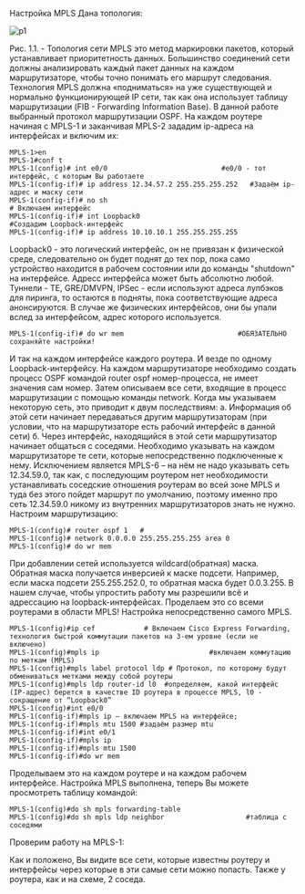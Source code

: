 Настройка MPLS
Дана топология:

![p1](com/c855120/v855120376/1e463d/7xlrYsn1_Pg.jpg)

Рис. 1.1. - Топология сети
MPLS это метод маркировки пакетов, который устанавливает приоритетность данных. Большинство соединений сети должны анализировать каждый пакет данных на каждом маршрутизаторе, чтобы точно понимать его маршрут следования.
Технология MPLS должна «подниматься» на уже существующей и нормально функционирующей IP сети, так как она использует таблицу маршрутизации (FIB - Forwarding Information Base). В данной работе выбранный протокол маршрутизации OSPF. На каждом роутере начиная с MPLS-1 и заканчивая MPLS-2 зададим ip-адреса на интерфейсах и включим их:

```
MPLS-1>en
MPLS-1#conf t         
MPLS-1(config)# int e0/0                            #e0/0 - тот интерфейс, с которым Вы работаете
MPLS-1(config-if)# ip address 12.34.57.2 255.255.255.252   #Задаём ip-адрес и маску сети
MPLS-1(config-if)# no sh                                                                    # Включаем интерфейс
MPLS-1(config-if)# int Loopback0                                      #Создадим Loopback-интерфейс
MPLS-1(config-if)# ip address 10.10.10.1 255.255.255.255 
```

Loopback0 - это логический интерфейс, он не привязан к физической среде, следовательно он будет поднят до тех пор, пока само устройство находится в рабочем состоянии или до команды "shutdown" на интерфейсе. Адресс интерфейса может быть абсолютно любой.
Туннели - TE, GRE/DMVPN, IPSec - если используют адреса лупбэков для пиринга, то остаются в подняты, пока соответствующие адреса анонсируются. В случае же физических интерфейсов, они бы упали вслед за интерфейсом, адрес которого используется.

```
MPLS-1(config-if)# do wr mem                            #ОБЯЗАТЕЛЬНО сохраняйте настройки!
```

И так на каждом интерфейсе каждого роутера. И везде по одному  Loopback-интерфейсу.
На каждом маршрутизаторе необходимо создать процесс OSPF командой router ospf номер-процесса, не имеет значения сам номер. Затем описываем все сети, входящие в процесс маршрутизации с помощью команды network. Когда мы указываем некоторую сеть, это приводит к двум последствиям:
а. Информация об этой сети начинает передаваться другим маршрутизаторам (при условии, что на маршрутизаторе есть рабочий интерфейс в данной сети)
б. Через интерфейс, находящийся в этой сети маршрутизатор начинает общаться с соседями.
Необходимо указывать на каждом маршрутизаторе те сети, которые непосредственно подключенные к нему. Исключением является MPLS-6 – на нём не надо указывать сеть 12.34.59.0, так как, с последующим роутером нет необходимости устанавливать соседские отношения роутерам во всей зоне MPLS и туда без этого пойдет маршрут по умолчанию, поэтому именно про сеть 12.34.59.0 никому из внутренних маршрутизаторов знать не нужно. Настроим маршрутизацию:

```
MPLS-1(config)# router ospf 1   #
MPLS-1(config)# network 0.0.0.0 255.255.255.255 area 0
MPLS-1(config)# do wr mem
```

При добавлении сетей используется  wildcard(обратная) маска. Обратная маска получается инверсией к маске подсети. Например, если маска подсети 255.255.252.0, то обратная маска будет 0.0.3.255. В нашем случае, чтобы упростить работу мы разрешили всё и адрессацию на loopback-интерфейсах.
Проделаем это со всеми роутерами в области MPLS!
Настройка непосредственно самого MPLS.

```
MPLS-1(config)#ip cef            # Включаем Cisco Express Forwarding, технология быстрой коммутации пакетов на 3-ем уровне (если не включено)
MPLS-1(config)#mpls ip                           #включаем коммутацию по меткам (MPLS)
MPLS-1(config)#mpls label protocol ldp # Протокол, по которому будут обмениваться метками между собой роутеры
MPLS-1(config)#mpls ldp router-id l0  #определяем, какой интерфейс (IP-адрес) берется в качестве ID роутера в процессе MPLS, l0 - сокращение от “Loopback0”
MPLS-1(config)#int e0/0
MPLS-1(config-if)#mpls ip – включаем MPLS на интерфейсе;
MPLS-1(config-if)#mpls mtu 1500 #задаём размер mtu
MPLS-1(config-if)#int e0/1
MPLS-1(config-if)#mpls ip
MPLS-1(config-if)#mpls mtu 1500
MPLS-1(config-if)#do wr mem
```

Проделываем это на каждом роутере и на каждом рабочем интерфейсе.
Настройка MPLS выполнена, теперь Вы можете просмотреть таблицу командой:

```
MPLS-1(config)#do sh mpls forwarding-table
MPLS-1(config)#do sh mpls ldp neighbor                    #таблица с соседями
```

Проверим работу на MPLS-1:

Как и положено, Вы видите все сети, которые известны роутеру и интерфейсы через которые в эти самые сети можно попасть. Также у роутера, как и на схеме, 2 соседа.
